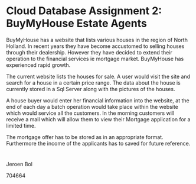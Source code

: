 # Cloud Database Assignment 2: BuyMyHouse Estate Agents
BuyMyHouse has a website that lists various houses in the region of North Holland. In recent years they have become accustomed to selling houses through their dealership. However they have decided to extend their operation to the financial services ie mortgage market. BuyMyHouse has experienced rapid growth.

The current website lists the houses for sale. A user would visit the site and search for a house in a certain price range. The data about the house is currently stored in a Sql Server along with the pictures of the houses.

A house buyer would enter her financial information into the website, at the end of each day a batch operation would take place within the website which would service all the customers. In the morning customers will receive a mail which will allow them to view their Mortgage application for a limited time.

The mortgage offer has to be stored as in an appropriate format. Furthermore the income of the applicants has to saved for future reference.
#


Jeroen Bol

704664
